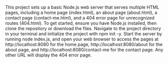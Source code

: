 This project sets up a basic Node.js web server that serves multiple HTML pages, including a home page (index.html), 
an about page (about.html), a contact page (contact-me.html), and a 404 error page for unrecognized routes (404.html). 
To get started, ensure you have Node.js installed, then clone the repository or download the files. Navigate to the project directory in your terminal and initialize the project with npm init -y.
Start the server by running node index.js, and open your web browser to access the pages at http://localhost:8080 for the home page, http://localhost:8080/about for the about page, 
and http://localhost:8080/contact-me for the contact page. Any other URL will display the 404 error page.

